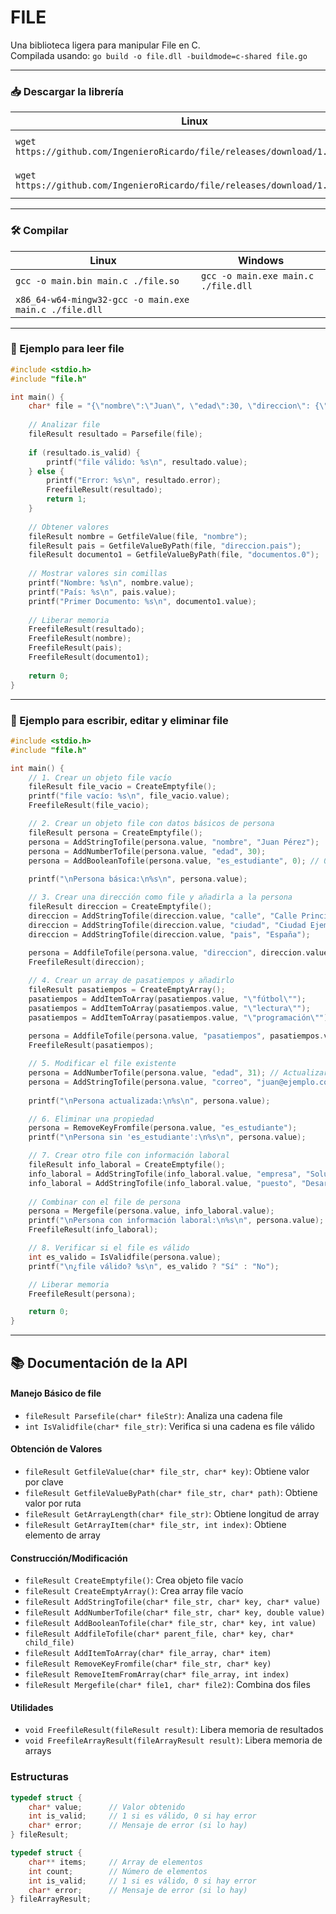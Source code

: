 # FILE
Una biblioteca ligera para manipular File en C.  
Compilada usando: `go build -o file.dll -buildmode=c-shared file.go`

---

### 📥 Descargar la librería

| Linux | Windows |
| --- | --- |
| `wget https://github.com/IngenieroRicardo/file/releases/download/1.0/file.so` | `Invoke-WebRequest https://github.com/IngenieroRicardo/file/releases/download/1.0/file.dll -OutFile ./file.dll` |
| `wget https://github.com/IngenieroRicardo/file/releases/download/1.0/file.h` | `Invoke-WebRequest https://github.com/IngenieroRicardo/file/releases/download/1.0/file.h -OutFile ./file.h` |

---

### 🛠️ Compilar

| Linux | Windows |
| --- | --- |
| `gcc -o main.bin main.c ./file.so` | `gcc -o main.exe main.c ./file.dll` |
| `x86_64-w64-mingw32-gcc -o main.exe main.c ./file.dll` |  |

---

### 🧪 Ejemplo para leer file

```C
#include <stdio.h>
#include "file.h"

int main() {
    char* file = "{\"nombre\":\"Juan\", \"edad\":30, \"direccion\": {\"pais\":\"Villa Lactea\",\"departamento\":\"Tierra\"}, \"documentos\": [\"B00000001\",\"00000000-1\"], \"foto\":\"iVBORw0KGgoAAAANSUhEUgAAAAgAAAAICAIAAABLbSncAAAAAXNSR0IArs4c6QAAAARnQU1BAACxjwv8YQUAAAAJcEhZcwAADsMAAA7DAcdvqGQAAAArSURBVBhXY/iPA0AlGBgwGFAKlwQmAKrAIgcVRZODCsI5cAAVgVDo4P9/AHe4m2U/OJCWAAAAAElFTkSuQmCC\" }";
    
    // Analizar file
    fileResult resultado = Parsefile(file);
    
    if (resultado.is_valid) {
        printf("file válido: %s\n", resultado.value);
    } else {
        printf("Error: %s\n", resultado.error);
        FreefileResult(resultado);
        return 1;
    }
    
    // Obtener valores
    fileResult nombre = GetfileValue(file, "nombre");
    fileResult pais = GetfileValueByPath(file, "direccion.pais");
    fileResult documento1 = GetfileValueByPath(file, "documentos.0");
    
    // Mostrar valores sin comillas
    printf("Nombre: %s\n", nombre.value);
    printf("País: %s\n", pais.value);
    printf("Primer Documento: %s\n", documento1.value);
    
    // Liberar memoria
    FreefileResult(resultado);
    FreefileResult(nombre);
    FreefileResult(pais);
    FreefileResult(documento1);
    
    return 0;
}
```

---

### 🧪 Ejemplo para escribir, editar y eliminar file

```C
#include <stdio.h>
#include "file.h"

int main() {
    // 1. Crear un objeto file vacío
    fileResult file_vacio = CreateEmptyfile();
    printf("file vacío: %s\n", file_vacio.value);
    FreefileResult(file_vacio);

    // 2. Crear un objeto file con datos básicos de persona
    fileResult persona = CreateEmptyfile();
    persona = AddStringTofile(persona.value, "nombre", "Juan Pérez");
    persona = AddNumberTofile(persona.value, "edad", 30);
    persona = AddBooleanTofile(persona.value, "es_estudiante", 0); // 0 = falso
    
    printf("\nPersona básica:\n%s\n", persona.value);

    // 3. Crear una dirección como file y añadirla a la persona
    fileResult direccion = CreateEmptyfile();
    direccion = AddStringTofile(direccion.value, "calle", "Calle Principal 123");
    direccion = AddStringTofile(direccion.value, "ciudad", "Ciudad Ejemplo");
    direccion = AddStringTofile(direccion.value, "pais", "España");
    
    persona = AddfileTofile(persona.value, "direccion", direccion.value);
    FreefileResult(direccion);

    // 4. Crear un array de pasatiempos y añadirlo
    fileResult pasatiempos = CreateEmptyArray();
    pasatiempos = AddItemToArray(pasatiempos.value, "\"fútbol\"");
    pasatiempos = AddItemToArray(pasatiempos.value, "\"lectura\"");
    pasatiempos = AddItemToArray(pasatiempos.value, "\"programación\"");
    
    persona = AddfileTofile(persona.value, "pasatiempos", pasatiempos.value);
    FreefileResult(pasatiempos);

    // 5. Modificar el file existente
    persona = AddNumberTofile(persona.value, "edad", 31); // Actualizar edad
    persona = AddStringTofile(persona.value, "correo", "juan@ejemplo.com");
    
    printf("\nPersona actualizada:\n%s\n", persona.value);

    // 6. Eliminar una propiedad
    persona = RemoveKeyFromfile(persona.value, "es_estudiante");
    printf("\nPersona sin 'es_estudiante':\n%s\n", persona.value);

    // 7. Crear otro file con información laboral
    fileResult info_laboral = CreateEmptyfile();
    info_laboral = AddStringTofile(info_laboral.value, "empresa", "Soluciones Tecnológicas");
    info_laboral = AddStringTofile(info_laboral.value, "puesto", "Desarrollador");
    
    // Combinar con el file de persona
    persona = Mergefile(persona.value, info_laboral.value);
    printf("\nPersona con información laboral:\n%s\n", persona.value);
    FreefileResult(info_laboral);

    // 8. Verificar si el file es válido
    int es_valido = IsValidfile(persona.value);
    printf("\n¿file válido? %s\n", es_valido ? "Sí" : "No");

    // Liberar memoria
    FreefileResult(persona);

    return 0;
}
```

---


## 📚 Documentación de la API

#### Manejo Básico de file
- `fileResult Parsefile(char* fileStr)`: Analiza una cadena file
- `int IsValidfile(char* file_str)`: Verifica si una cadena es file válido

#### Obtención de Valores
- `fileResult GetfileValue(char* file_str, char* key)`: Obtiene valor por clave
- `fileResult GetfileValueByPath(char* file_str, char* path)`: Obtiene valor por ruta
- `fileResult GetArrayLength(char* file_str)`: Obtiene longitud de array
- `fileResult GetArrayItem(char* file_str, int index)`: Obtiene elemento de array

#### Construcción/Modificación
- `fileResult CreateEmptyfile()`: Crea objeto file vacío
- `fileResult CreateEmptyArray()`: Crea array file vacío
- `fileResult AddStringTofile(char* file_str, char* key, char* value)`
- `fileResult AddNumberTofile(char* file_str, char* key, double value)`
- `fileResult AddBooleanTofile(char* file_str, char* key, int value)`
- `fileResult AddfileTofile(char* parent_file, char* key, char* child_file)`
- `fileResult AddItemToArray(char* file_array, char* item)`
- `fileResult RemoveKeyFromfile(char* file_str, char* key)`
- `fileResult RemoveItemFromArray(char* file_array, int index)`
- `fileResult Mergefile(char* file1, char* file2)`: Combina dos files

#### Utilidades
- `void FreefileResult(fileResult result)`: Libera memoria de resultados
- `void FreefileArrayResult(fileArrayResult result)`: Libera memoria de arrays

### Estructuras
```c
typedef struct {
    char* value;      // Valor obtenido
    int is_valid;     // 1 si es válido, 0 si hay error
    char* error;      // Mensaje de error (si lo hay)
} fileResult;

typedef struct {
    char** items;     // Array de elementos
    int count;        // Número de elementos
    int is_valid;     // 1 si es válido, 0 si hay error
    char* error;      // Mensaje de error (si lo hay)
} fileArrayResult;
```

